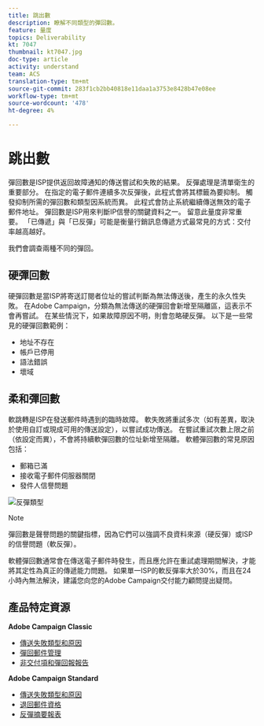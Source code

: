 ```yaml
---
title: 跳出數
description: 瞭解不同類型的彈回數。
feature: 量度
topics: Deliverability
kt: 7047
thumbnail: kt7047.jpg
doc-type: article
activity: understand
team: ACS
translation-type: tm+mt
source-git-commit: 283f1cb2bb40818e11daa1a3753e8428b47e08ee
workflow-type: tm+mt
source-wordcount: '478'
ht-degree: 4%

---
```



# 跳出數

彈回數是ISP提供返回故障通知的傳送嘗試和失敗的結果。 反彈處理是清單衛生的重要部分。 在指定的電子郵件連續多次反彈後，此程式會將其標籤為要抑制。 觸發抑制所需的彈回數和類型因系統而異。 此程式會防止系統繼續傳送無效的電子郵件地址。 彈回數是ISP用來判斷IP信譽的關鍵資料之一。 留意此量度非常重要。 「已傳遞」與「已反彈」可能是衡量行銷訊息傳遞方式最常見的方式：交付率越高越好。

我們會調查兩種不同的彈回。

## 硬彈回數

硬彈回數是當ISP將寄送訂閱者位址的嘗試判斷為無法傳送後，產生的永久性失敗。 在Adobe Campaign，分類為無法傳送的硬彈回會新增至隔離區，這表示不會再嘗試。 在某些情況下，如果故障原因不明，則會忽略硬反彈。
以下是一些常見的硬彈回數範例：

* 地址不存在
* 帳戶已停用
* 語法錯誤
* 壞域

## 柔和彈回數

軟跳轉是ISP在發送郵件時遇到的臨時故障。 軟失敗將重試多次（如有差異，取決於使用自訂或現成可用的傳送設定），以嘗試成功傳送。 在嘗試重試次數上限之前（依設定而異），不會將持續軟彈回數的位址新增至隔離。 軟體彈回數的常見原因包括：

* 郵箱已滿
* 接收電子郵件伺服器關閉
* 發件人信譽問題

![反彈類型](../assets/bounce-types.png)

>[!NOTE]
>
>彈回數是聲譽問題的關鍵指標，因為它們可以強調不良資料來源（硬反彈）或ISP的信譽問題（軟反彈）。
>
>軟體彈回數通常會在傳送電子郵件時發生，而且應允許在重試處理期間解決，才能將其定性為真正的傳遞能力問題。 如果單一ISP的軟反彈率大於30%，而且在24小時內無法解決，建議您向您的Adobe Campaign交付能力顧問提出疑問。

## 產品特定資源

**Adobe Campaign Classic**

* [傳送失敗類型和原因](https://experienceleague.adobe.com/docs/campaign-classic/using/sending-messages/monitoring-deliveries/understanding-delivery-failures.html#delivery-failure-types-and-reasons)
* [彈回郵件管理](https://experienceleague.adobe.com/docs/campaign-classic/using/sending-messages/monitoring-deliveries/understanding-delivery-failures.html#bounce-mail-management)
* [非交付項和彈回報報告](https://experienceleague.adobe.com/docs/campaign-classic/using/reporting/reports-on-deliveries/global-reports.html#non-deliverables-and-bounces)

**Adobe Campaign Standard**

* [傳送失敗類型和原因](https://experienceleague.adobe.com/docs/campaign-standard/using/testing-and-sending/monitoring-messages/understanding-delivery-failures.html#delivery-failure-types-and-reasons)
* [退回郵件資格](https://experienceleague.adobe.com/docs/campaign-standard/using/testing-and-sending/monitoring-messages/understanding-delivery-failures.html#bounce-mail-qualification)
* [反彈摘要報表](https://experienceleague.adobe.com/docs/campaign-standard/using/reporting/list-of-reports/bounce-summary.html?lang=en#reporting)
